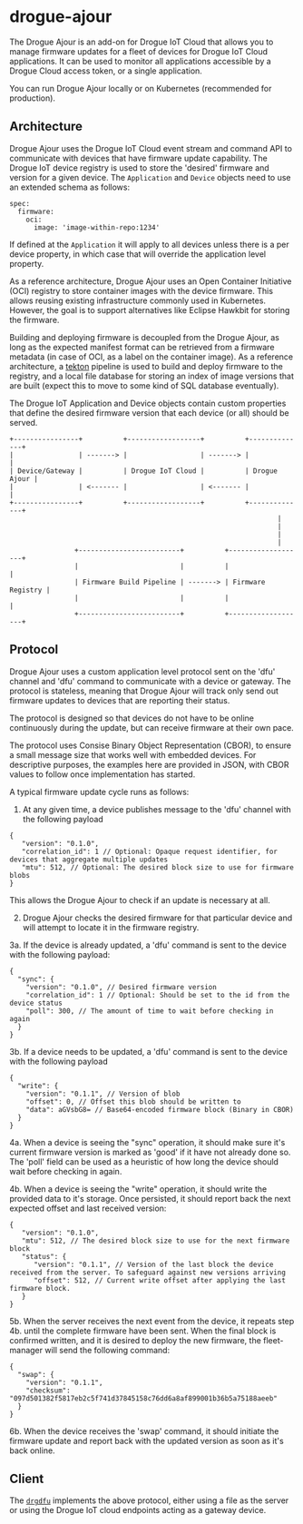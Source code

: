 # drogue-ajour

The Drogue Ajour is an add-on for Drogue IoT Cloud that allows you to manage firmware updates for a fleet of devices for Drogue IoT Cloud applications. It can be used to monitor all applications accessible by a Drogue Cloud access token, or a single application.

You can run Drogue Ajour locally or on Kubernetes (recommended for production).

## Architecture

Drogue Ajour uses the Drogue IoT Cloud event stream and command API to communicate with devices that have firmware update capability. The Drogue IoT device registry is used to store the 'desired' firmware and version for a given device. The `Application` and `Device` objects need to use an extended schema as follows:

```
spec:
  firmware:
    oci:
      image: 'image-within-repo:1234'
```

If defined at the `Application` it will apply to all devices unless there is a per device property, in which case that will override the application level property.

As a reference architecture, Drogue Ajour uses an Open Container Initiative (OCI) registry to store container images with the device firmware. This allows reusing existing infrastructure commonly used in Kubernetes. However, the goal is
to support alternatives like Eclipse Hawkbit for storing the firmware.

Building and deploying firmware is decoupled from the Drogue Ajour, as long as the expected manifest format can be retrieved from a firmware metadata (in case of OCI, as a label on the container image). As a reference architecture,
a [tekton](tekton.dev) pipeline is used to build and deploy firmware to the registry, and a local file database for storing an index of image versions that are built (expect this to move to some kind of SQL database eventually). 

The Drogue IoT Application and Device objects contain custom properties that define the desired firmware version that each device (or all) should be served.
```
+----------------+          +------------------+          +--------------+ 
|                | -------> |                  | -------> |              | 
| Device/Gateway |          | Drogue IoT Cloud |          | Drogue Ajour | 
|                | <------- |                  | <------- |              | 
+----------------+          +------------------+          +--------------+ 
                                                                  |
                                                                  |
                                                                  |
                                                                  |
                +-------------------------+          +-------------------+
                |                         |          |                   |
                | Firmware Build Pipeline | -------> | Firmware Registry |
                |                         |          |                   |
                +-------------------------+          +-------------------+
```

## Protocol

Drogue Ajour uses a custom application level protocol sent on the 'dfu' channel and 'dfu' command to communicate with a device or gateway. The protocol is stateless, meaning that Drogue Ajour will track only send out firmware updates to devices that are reporting their status.

The protocol is designed so that devices do not have to be online continuously during the update, but can receive firmware at their own pace.

The protocol uses Consise Binary Object Representation (CBOR), to ensure a small message size that works well with embedded devices. For descriptive purposes, the examples here are provided in JSON, with CBOR values to follow once implementation has started.

A typical firmware update cycle runs as follows:

1. At any given time, a device publishes message to the 'dfu' channel with the following payload

```
{
   "version": "0.1.0",
   "correlation_id": 1 // Optional: Opaque request identifier, for devices that aggregate multiple updates
   "mtu": 512, // Optional: The desired block size to use for firmware blobs
}
```

This allows the Drogue Ajour to check if an update is necessary at all.

2. Drogue Ajour checks the desired firmware for that particular device and will attempt to locate it in the firmware registry.

3a. If the device is already updated, a 'dfu' command is sent to the device with the following payload:

```
{
  "sync": {
    "version": "0.1.0", // Desired firmware version
    "correlation_id": 1 // Optional: Should be set to the id from the device status
    "poll": 300, // The amount of time to wait before checking in again
  }
}
```

3b. If a device needs to be updated, a 'dfu' command is sent to the device with the following payload

```
{
  "write": {
    "version": "0.1.1", // Version of blob
    "offset": 0, // Offset this blob should be written to
    "data": aGVsbG8= // Base64-encoded firmware block (Binary in CBOR)
  }
}
```

4a. When a device is seeing the "sync" operation, it should make sure it's current firmware version is marked as 'good' if it have not already done so. The 'poll' field can be used as a heuristic of how long the device should wait before checking in again.

4b. When a device is seeing the "write" operation, it should write the provided data to it's storage. Once persisted, it should report back the next expected offset and last received version:

```
{
   "version": "0.1.0",
   "mtu": 512, // The desired block size to use for the next firmware block
   "status": {
      "version": "0.1.1", // Version of the last block the device received from the server. To safeguard against new versions arriving
      "offset": 512, // Current write offset after applying the last firmware block.
   }
}
```

5b. When the server receives the next event from the device, it repeats step 4b. until the complete firmware have been sent. When the final block is confirmed written, and it is desired to deploy the new firmware, the fleet-manager will send the following command:

```
{
  "swap": {
    "version": "0.1.1",
    "checksum": "097d501382f5817eb2c5f741d37845158c76dd6a8af899001b36b5a75188aeeb"
  }
}
```

6b. When the device receives the 'swap' command, it should initiate the firmware update and report back with the updated version as soon as it's back online.

## Client

The [`drgdfu`](https://github.com/drogue-iot/drgdfu) implements the above protocol, either using a file as the server or using the Drogue IoT cloud endpoints acting as a gateway device.
